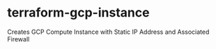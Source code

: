 # terraform-gcp-instance
Creates GCP Compute Instance with Static IP Address and Associated Firewall
